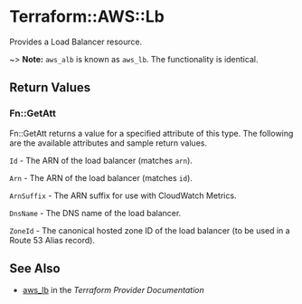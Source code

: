 # Terraform::AWS::Lb

Provides a Load Balancer resource.

~> **Note:** `aws_alb` is known as `aws_lb`. The functionality is identical.

## Return Values

### Fn::GetAtt

Fn::GetAtt returns a value for a specified attribute of this type. The following are the available attributes and sample return values.

`Id` - The ARN of the load balancer (matches `arn`).

`Arn` - The ARN of the load balancer (matches `id`).

`ArnSuffix` - The ARN suffix for use with CloudWatch Metrics.

`DnsName` - The DNS name of the load balancer.

`ZoneId` - The canonical hosted zone ID of the load balancer (to be used in a Route 53 Alias record).

## See Also

* [aws_lb](https://www.terraform.io/docs/providers/aws/r/lb.html) in the _Terraform Provider Documentation_